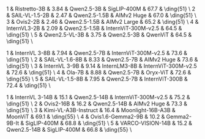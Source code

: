 1 & Ristretto-3B & 3.84 & Qwen2.5-3B & SigLIP-400M & 67.7 & \ding{51} \\
2 & SAIL-VL-1.5-2B & 2.47 & Qwen2.5-1.5B & AIMv2 Huge & 67.0 & \ding{51} \\
3 & Ovis2-2B & 2.46 & Qwen2.5-1.5B & AIMv2 Large & 65.2 & \ding{51} \\
4 & InternVL3-2B & 2.09 & Qwen2.5-1.5B & InternViT-300M-v2.5 & 64.5 & \ding{51} \\
5 & Qwen2.5-VL-3B & 3.75 & Qwen2.5-3B & QwenViT & 64.5 & \ding{51} \\



1 & InternVL 3-8B & 7.94 & Qwen2.5-7B & InternViT-300M-v2.5 & 73.6 & \ding{51} \\
2 & SAIL-VL-1.6-8B & 8.33 & Qwen2.5-7B & AIMv2 Huge & 73.6 & \ding{51} \\
3 & InternVL 3-9B & 9.14 & InternLM3-8B & InternViT-300M-v2.5 & 72.6 & \ding{51} \\
4 & Ola-7B & 8.88 & Qwen2.5-7B & Oryx-ViT & 72.6 & \ding{55} \\
5 & SAIL-VL-1.5-8B & 7.95 & Qwen2.5-7B & InternViT-300B & 72.4 & \ding{51} \\


1 & InternVL 3-14B & 15.1 & Qwen2.5-14B & InternViT-300M-v2.5 & 75.2 & \ding{51} \\
2 & Ovis2-16B & 16.2 & Qwen2.5-14B & AIMv2 Huge & 73.3 & \ding{51} \\
3 & Kimi-VL-A3B-Instruct & 16.4 & Moonlight-16B-A3B & MoonViT & 69.1 & \ding{55} \\
4 & Ovis1.6-Gemma2-9B & 10.2 & Gemma2-9B-It & SigLIP-400M & 68.8 & \ding{51} \\
5 & VARCO-VISION-14B & 15.2 & Qwen2.5-14B & SigLIP-400M & 66.8 & \ding{55} \\
